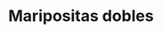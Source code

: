 ---
title: Maripositas dobles
date: 
draft: false

# descripcion
description : Maripositas dobles

materials: Plata 925

color: Plateado

dimensions: 1,2 cm

code: 01-03-0251

type: "Aros"

categories: []

# Images
# first image will be shown in the product page
images:
  # - image: "images/path_to_image"
  # La ubicacion de las imagenes es imagenes/Aros/Aros.Microcubic/01-03-0251-maripositas-dobles
  - image: "./images/aros/microcubic/01-03-0251-maripositas-dobles_a.jpeg"
  - image: "./images/aros/microcubic/01-03-0251-maripositas-dobles_b.jpeg"
---